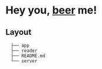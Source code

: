 # Hey you, [beer] me!

## Layout
```
  ├── app
  ├── reader
  ├── README.md
  └── server
```

[beer]: https://youtu.be/wpSr-ZOLYGA
